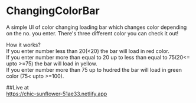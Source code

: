 # ChangingColorBar
A simple UI of color changing loading bar which changes color depending on the no. you enter.
There's three different color you can check it out!

How it works?  
If you enter number less than 20(<20) the bar will load in red color.  
If you enter number more than equal to 20 up to less than equal to 75(20<= upto >=75) the bar will load in yellow.  
If you enter number more than 75 up to hudred the bar will load in green color (75< upto >=100).

##Live at  
https://chic-sunflower-51ae33.netlify.app
